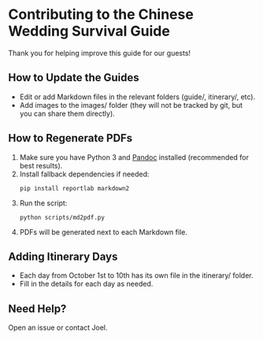 # Contributing to the Chinese Wedding Survival Guide

Thank you for helping improve this guide for our guests!

## How to Update the Guides
- Edit or add Markdown files in the relevant folders (guide/, itinerary/, etc).
- Add images to the images/ folder (they will not be tracked by git, but you can share them directly).

## How to Regenerate PDFs
1. Make sure you have Python 3 and [Pandoc](https://pandoc.org/) installed (recommended for best results).
2. Install fallback dependencies if needed:
   ```
   pip install reportlab markdown2
   ```
3. Run the script:
   ```
   python scripts/md2pdf.py
   ```
4. PDFs will be generated next to each Markdown file.

## Adding Itinerary Days
- Each day from October 1st to 10th has its own file in the itinerary/ folder.
- Fill in the details for each day as needed.

## Need Help?
Open an issue or contact Joel.
